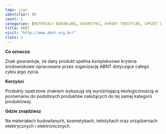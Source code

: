 ```yaml
---
tags: sign
identifier: 80
count: 1
categories: [MATERIAŁY BUDOWLANE, KOSMETYKI, WYROBY TEKSTYLNE, SPRZĘT ELEKTRYCZNY I ELEKTRONICZNY, ODPADY]
title: ABNT
visit: "http://www.abnt.org.br/"
class: 3
---
```

**Co oznacza**

Znak gwarantuje, że dany produkt spełnia kompleksowe kryteria środowiskowe opracowane przez organizację ABNT dotyczące całego cyklu jego życia.

**Korzyści**

Produkty opatrzone znakiem wykazują się wyróżniającą ekologicznością w porównaniu do podobnych produktów należących do tej samej kategorii produktowej.

**Gdzie znajdziesz**

Na materiałach budowlanych, kosmetykach, tekstyliach oraz urządzeniach elektrycznych i elektronicznych.
